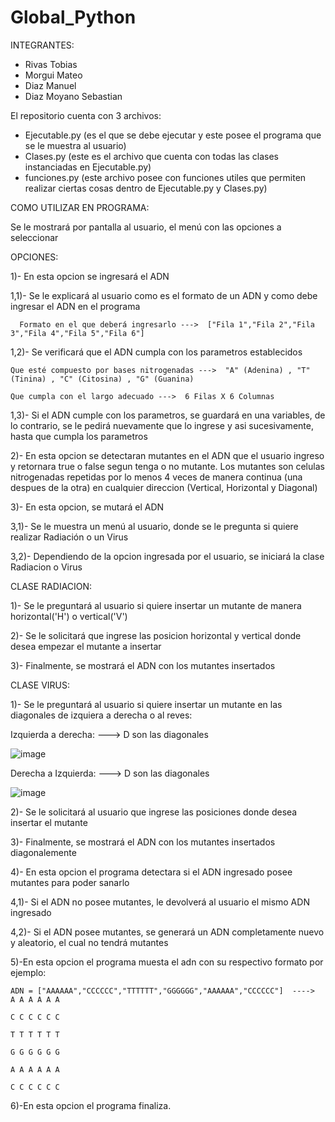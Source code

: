 # Global_Python
INTEGRANTES:
- Rivas Tobias
- Morgui Mateo
- Diaz Manuel
- Diaz Moyano Sebastian


El repositorio cuenta con 3 archivos:

 - Ejecutable.py (es el que se debe ejecutar y este posee el programa que se le muestra al usuario)
 - Clases.py (este es el archivo que cuenta con todas las clases instanciadas en Ejecutable.py)
 - funciones.py (este archivo posee con funciones utiles que permiten realizar ciertas cosas dentro de Ejecutable.py y Clases.py)



COMO UTILIZAR EN PROGRAMA:

  Se le mostrará por pantalla al usuario, el menú con las opciones a seleccionar 

OPCIONES:

1)- En esta opcion se ingresará el ADN 

  1,1)- Se le explicará al usuario como es el formato de un ADN y como debe ingresar el ADN en el programa

      Formato en el que deberá ingresarlo --->  ["Fila 1","Fila 2","Fila 3","Fila 4","Fila 5","Fila 6"]
 
  1,2)- Se verificará que el ADN cumpla con los parametros establecidos

    Que esté compuesto por bases nitrogenadas --->  "A" (Adenina) , "T" (Tinina) , "C" (Citosina) , "G" (Guanina)    

    Que cumpla con el largo adecuado --->  6 Filas X 6 Columnas
 
  1,3)- Si el ADN cumple con los parametros, se guardará en una variables, de lo contrario, se le pedirá nuevamente que lo ingrese y asi sucesivamente, hasta que cumpla los parametros

2)- En esta opcion se detectaran mutantes en el ADN que el usuario ingreso y retornara true o false segun tenga o no mutante. Los mutantes son celulas nitrogenadas repetidas por lo menos 4 veces de manera continua (una despues de la otra) en cualquier direccion (Vertical, Horizontal y Diagonal)

3)- En esta opcion, se mutará el ADN
 
  3,1)- Se le muestra un menú al usuario, donde se le pregunta si quiere realizar Radiación o un Virus
 
  3,2)- Dependiendo de la opcion ingresada por el usuario, se iniciará la clase Radiacion o Virus

  CLASE RADIACION:

   1)- Se le preguntará al usuario si quiere insertar un mutante de manera horizontal('H') o vertical('V')

   2)- Se le solicitará que ingrese las posicion horizontal y vertical donde desea empezar el mutante a insertar
 
   3)- Finalmente, se mostrará el ADN con los mutantes insertados
 
  CLASE VIRUS:
 
   1)- Se le preguntará al usuario si quiere insertar un mutante en las diagonales de izquiera a derecha o al reves:

   Izquierda a derecha:  ---> D son las diagonales

   ![image](https://github.com/user-attachments/assets/50555926-0cf3-4eac-bea2-9043f099cd09)

   Derecha a Izquierda:  ---> D son las diagonales

   ![image](https://github.com/user-attachments/assets/31a6a3d5-4a57-4427-b4ac-e0f7f47643b4)


   2)- Se le solicitará al usuario que ingrese las posiciones donde desea insertar el mutante
   
   3)- Finalmente, se mostrará el ADN con los mutantes insertados diagonalemente

4)- En esta opcion el programa detectara si el ADN ingresado posee mutantes para poder sanarlo

   4,1)- Si el ADN no posee mutantes, le devolverá al usuario el mismo ADN ingresado

   4,2)- Si el ADN posee mutantes, se generará un ADN completamente nuevo y aleatorio, el cual no tendrá mutantes

5)-En esta opcion el programa muesta el adn con su respectivo formato por ejemplo: 

    ADN = ["AAAAAA","CCCCCC","TTTTTT","GGGGGG","AAAAAA","CCCCCC"]  ---->    A A A A A A
                                                                            C C C C C C 
                                                                            T T T T T T 
                                                                            G G G G G G 
                                                                            A A A A A A 
                                                                            C C C C C C

6)-En esta opcion el programa finaliza.
